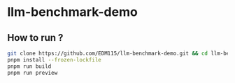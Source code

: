 # llm-benchmark-demo

## How to run ?

```bash
git clone https://github.com/EDM115/llm-benchmark-demo.git && cd llm-benchmark-demo
pnpm install --frozen-lockfile
pnpm run build
pnpm run preview
```
